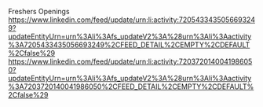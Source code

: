 Freshers Openings
https://www.linkedin.com/feed/update/urn:li:activity:7205433435056693249?updateEntityUrn=urn%3Ali%3Afs_updateV2%3A%28urn%3Ali%3Aactivity%3A7205433435056693249%2CFEED_DETAIL%2CEMPTY%2CDEFAULT%2Cfalse%29
https://www.linkedin.com/feed/update/urn:li:activity:7203720140041986050?updateEntityUrn=urn%3Ali%3Afs_updateV2%3A%28urn%3Ali%3Aactivity%3A7203720140041986050%2CFEED_DETAIL%2CEMPTY%2CDEFAULT%2Cfalse%29